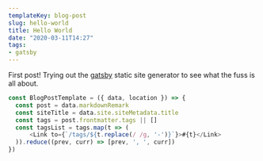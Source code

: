 ```yaml
---
templateKey: blog-post
slug: hello-world
title: Hello World
date: "2020-03-11T14:27"
tags:
- gatsby
---
```

First post! Trying out the [gatsby](https://www.gatsbyjs.org/)
static site generator to see what the fuss is all about.

```javascript
const BlogPostTemplate = ({ data, location }) => {
  const post = data.markdownRemark
  const siteTitle = data.site.siteMetadata.title
  const tags = post.frontmatter.tags || []
  const tagsList = tags.map(t => (
      <Link to={`/tags/${t.replace(/ /g, '-')}`}>#{t}</Link>
  )).reduce((prev, curr) => [prev, ', ', curr])
})
```
